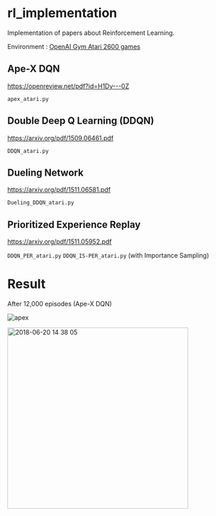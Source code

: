 # rl_implementation

Implementation of papers about Reinforcement Learning.

Environment : 
[OpenAI Gym Atari 2600 games](https://gym.openai.com/envs/#atari)

## Ape-X DQN
https://openreview.net/pdf?id=H1Dy---0Z

`apex_atari.py`

## Double Deep Q Learning (DDQN)
https://arxiv.org/pdf/1509.06461.pdf

`DDQN_atari.py`

## Dueling Network
https://arxiv.org/pdf/1511.06581.pdf

`Dueling_DDQN_atari.py`

## Prioritized Experience Replay
https://arxiv.org/pdf/1511.05952.pdf

`DDQN_PER_atari.py`
`DDQN_IS-PER_atari.py`
(with Importance Sampling)

# Result
After 12,000 episodes (Ape-X DQN)

![apex](https://user-images.githubusercontent.com/39490801/42048593-abbf5fa0-7b3e-11e8-9301-8690b24edc50.gif)

<img width="408" alt="2018-06-20 14 38 05" src="https://user-images.githubusercontent.com/39490801/41701914-33c704a6-7569-11e8-9952-6f1884965b57.png">
